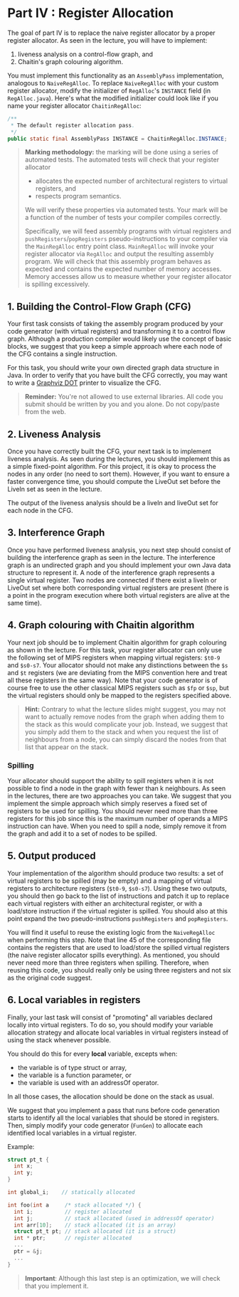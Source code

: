 # Part IV : Register Allocation


The goal of part IV is to replace the naive register allocator by a proper register allocator. 
As seen in the lecture, you will have to implement:
  1. liveness analysis on a control-flow graph, and
  2. Chaitin's graph colouring algorithm.

You must implement this functionality as an `AssemblyPass` implementation, analogous to `NaiveRegAlloc`.
To replace `NaiveRegAlloc` with your custom register allocator, modify the initializer of `RegAlloc`'s `INSTANCE` field
(in `RegAlloc.java`).
Here's what the modified initializer could look like if you name your register allocator `ChaitinRegAlloc`:
```java
/**
 * The default register allocation pass.
 */
public static final AssemblyPass INSTANCE = ChaitinRegAlloc.INSTANCE;
```

> **Marking methodology:** the marking will be done using a series of automated tests.
> The automated tests will check that your register allocator
> * allocates the expected number of architectural registers to virtual registers, and
> * respects program semantics.
>
> We will verify these properties via automated tests.
> Your mark will be a function of the number of tests your compiler compiles correctly.
>
> Specifically, we will feed assembly programs with virtual registers and `pushRegisters`/`popRegisters`
> pseudo-instructions to your compiler via the `MainRegAlloc` entry point class. `MainRegAlloc` will invoke your register
> allocator via `RegAlloc` and output the resulting assembly program.
> We will check that this assembly program behaves as expected and contains the expected number of memory accesses.
> Memory accesses allow us to measure whether your register allocator is spilling excessively.

## 1. Building the Control-Flow Graph (CFG)

Your first task consists of taking the assembly program produced by your code generator (with virtual registers) and transforming it to a control flow graph.
Although a production compiler would likely use the concept of basic blocks, we suggest that you keep a simple approach where each node of the CFG contains a single instruction.

For this task, you should write your own directed graph data structure in Java.
In order to verify that you have built the CFG correctly, you may want to write a [Graphviz DOT](https://graphviz.org/doc/info/lang.html) printer to visualize the CFG.

> **Reminder:** You're not allowed to use external libraries.
> All code you submit should be written by you and you alone.
> Do not copy/paste from the web.

## 2. Liveness Analysis

Once you have correctly built the CFG, your next task is to implement liveness analysis.
As seen during the lectures, you should implement this as a simple fixed-point algorithm.
For this project, it is okay to process the nodes in any order (no need to sort them).
However, if you want to ensure a faster convergence time, you should compute the LiveOut set before the LiveIn set as seen in the lecture.

The output of the liveness analysis should be a liveIn and liveOut set for each node in the CFG.

## 3. Interference Graph

Once you have performed liveness analysis, you next step should consist of building the interference graph as seen in the lecture.
The interference graph is an undirected graph and you should implement your own Java data structure to represent it.
A node of the interference graph represents a single virtual register.
Two nodes are connected if there exist a liveIn or LiveOut set where both corresponding virtual registers are present (there is a point in the program execution where both virtual registers are alive at the same time).


## 4. Graph colouring with Chaitin algorithm

Your next job should be to implement Chaitin algorithm for graph colouring as shown in the lecture.
For this task, your register allocator can only use the following set of MIPS registers when mapping virtual registers: `$t0-9` and `$s0-s7`.
Your allocator should not make any distinctions between the `$s` and `$t` registers (we are deviating from the MIPS convention here and treat all these registers in the same way).
Note that your code generator is of course free to use the other classical MIPS registers such as `$fp` or `$sp`, but the virtual registers should only be mapped to the registers specified above.

> **Hint:** Contrary to what the lecture slides might suggest, you may not want to actually remove nodes from the graph when adding them to the stack as this would complicate your job.
Instead, we suggest that you simply add them to the stack and when you request the list of neighbours from a node, you can simply discard the nodes from that list that appear on the stack.
 

### Spilling

Your allocator should support the ability to spill registers when it is not possible to find a node in the graph with fewer than k neighbours.
As seen in the lectures, there are two approaches you can take.
We suggest that you implement the simple approach which simply reserves a fixed set of registers to be used for spilling.
You should never need more than three registers for this job since this is the maximum number of operands a MIPS instruction can have.
When you need to spill a node, simply remove it from the graph and add it to a set of nodes to be spilled.

## 5. Output produced

Your implementation of the algorithm should produce two results: a set of virtual registers to be spilled (may be empty) and a mapping of virtual registers to architecture registers (`$t0-9`, `$s0-s7`).
Using these two outputs, you should then go back to the list of instructions and patch it up to replace each virtual registers with either an architectural register, or with a load/store instruction if the virtual register is spilled.
You should also at this point expand the two pseudo-instructions `pushRegisters` and `popRegisters`.

You will find it useful to reuse the existing logic from the `NaiveRegAlloc` when performing this step.
Note that line 45 of the corresponding file contains the registers that are used to load/store the spilled virtual registers (the naive register allocator spills everything).
As mentioned, you should never need more than three registers when spilling.
Therefore, when reusing this code, you should really only be using three registers and not six as the original code suggest.


## 6. Local variables in registers

Finally, your last task will consist of "promoting" all variables declared locally into virtual registers.
To do so, you should modify your variable allocation strategy and allocate local variables in virtual registers instead of using the stack whenever possible.

You should do this for every **local** variable, excepts when:
* the variable is of type struct or array,
* the variable is a function parameter, or
* the variable is used with an addressOf operator.

In all those cases, the allocation should be done on the stack as usual.

We suggest that you implement a pass that runs before code generation starts to identify all the local variables that should be stored in registers.
Then, simply modify your code generator (`FunGen`) to allocate each identified local variables in a virtual register.

Example:
```c
struct pt_t {
  int x;
  int y;
}

int global_i;    // statically allocated

int foo(int a     /* stack allocated */) {
  int i;          // register allocated
  int j;          // stack allocated (used in addressOf operator)
  int arr[10];    // stack allocated (it is an array)
  struct pt_t pt; // stack allocated (it is a struct)
  int * ptr;      // register allocated
  ...
  ptr = &j;
  ...
}
``` 

> **Important**: Although this last step is an optimization, we will check that you implement it.
